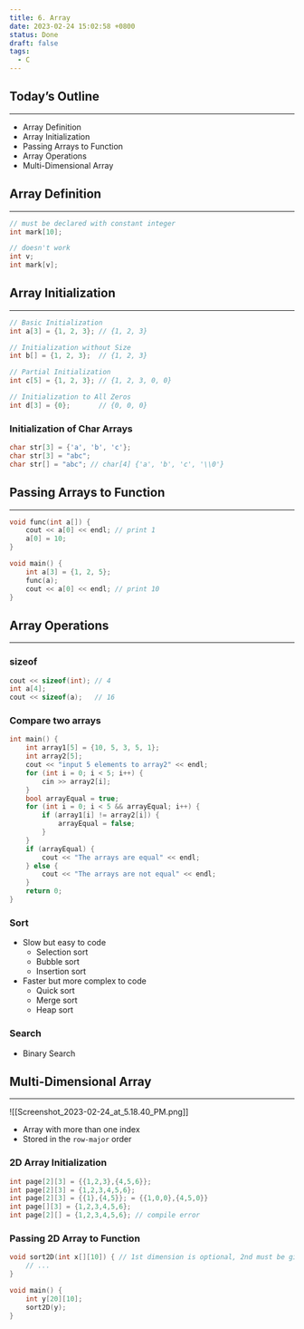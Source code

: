 ```yaml
---
title: 6. Array
date: 2023-02-24 15:02:58 +0800
status: Done
draft: false
tags:
  - C
---
```

## Today’s Outline
---
- Array Definition
- Array Initialization
- Passing Arrays to Function
- Array Operations
- Multi-Dimensional Array

## Array Definition
---
```cpp
// must be declared with constant integer
int mark[10];

// doesn't work
int v;
int mark[v];
```

## Array Initialization
---
```cpp
// Basic Initialization
int a[3] = {1, 2, 3}; // {1, 2, 3}

// Initialization without Size
int b[] = {1, 2, 3};  // {1, 2, 3}

// Partial Initialization
int c[5] = {1, 2, 3}; // {1, 2, 3, 0, 0}

// Initialization to All Zeros
int d[3] = {0};       // {0, 0, 0}
```

### Initialization of Char Arrays
```cpp
char str[3] = {'a', 'b', 'c'};
char str[3] = "abc";
char str[] = "abc"; // char[4] {'a', 'b', 'c', '\\0'}
```

## Passing Arrays to Function
---
```cpp
void func(int a[]) {
    cout << a[0] << endl; // print 1
    a[0] = 10;
}

void main() {
    int a[3] = {1, 2, 5};
    func(a);
    cout << a[0] << endl; // print 10
}
```

## Array Operations
---
### sizeof
```cpp
cout << sizeof(int); // 4
int a[4];
cout << sizeof(a);   // 16
```

### Compare two arrays
```cpp
int main() {
    int array1[5] = {10, 5, 3, 5, 1};
    int array2[5];
    cout << "input 5 elements to array2" << endl;
    for (int i = 0; i < 5; i++) {
        cin >> array2[i];
    }
    bool arrayEqual = true;
    for (int i = 0; i < 5 && arrayEqual; i++) {
        if (array1[i] != array2[i]) {
            arrayEqual = false;
        }
    }
    if (arrayEqual) {
        cout << "The arrays are equal" << endl;
    } else {
        cout << "The arrays are not equal" << endl;
    }
    return 0;
}
```

### Sort
- Slow but easy to code
    - Selection sort
    - Bubble sort
    - Insertion sort
- Faster but more complex to code
    - Quick sort
    - Merge sort
    - Heap sort

### Search
- Binary Search

## Multi-Dimensional Array
---
![[Screenshot_2023-02-24_at_5.18.40_PM.png]]
- Array with more than one index
- Stored in the `row-major` order

### 2D Array Initialization
```cpp
int page[2][3] = {{1,2,3},{4,5,6}};
int page[2][3] = {1,2,3,4,5,6};
int page[2][3] = {{1},{4,5}}; = {{1,0,0},{4,5,0}}
int page[][3] = {1,2,3,4,5,6};
int page[2][] = {1,2,3,4,5,6}; // compile error
```

### Passing 2D Array to Function
```cpp
void sort2D(int x[][10]) { // 1st dimension is optional, 2nd must be given
    // ...
}

void main() {
    int y[20][10];
    sort2D(y);
}
```
